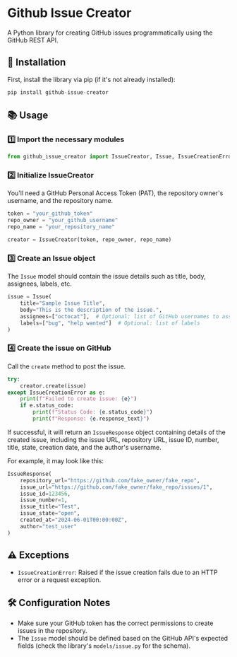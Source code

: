 # Github Issue Creator

A Python library for creating GitHub issues programmatically using the GitHub REST API.

## 🚀 Installation

First, install the library via pip (if it's not already installed):

```Python
pip install github-issue-creator
```

## 📚 Usage

### 1️⃣ Import the necessary modules

```Python
from github_issue_creator import IssueCreator, Issue, IssueCreationError
```

### 2️⃣ Initialize IssueCreator

You'll need a GitHub Personal Access Token (PAT), the repository owner's username, and the repository name.

```Python
token = "your_github_token"
repo_owner = "your_github_username"
repo_name = "your_repository_name"

creator = IssueCreator(token, repo_owner, repo_name)
```

### 3️⃣ Create an Issue object

The `Issue` model should contain the issue details such as title, body, assignees, labels, etc.

```Python
issue = Issue(
    title="Sample Issue Title",
    body="This is the description of the issue.",
    assignees=["octocat"],  # Optional: list of GitHub usernames to assign
    labels=["bug", "help wanted"]  # Optional: list of labels
)
```

### 4️⃣ Create the issue on GitHub

Call the `create` method to post the issue.

```Python
try:
    creator.create(issue)
except IssueCreationError as e:
    print(f"Failed to create issue: {e}")
    if e.status_code:
        print(f"Status Code: {e.status_code}")
        print(f"Response: {e.response_text}")
```

If successful, it will return an `IssueResponse` object containing details of the created issue, including the issue URL, repository URL, issue ID, number, title, state, creation date, and the author's username.

For example, it may look like this:

```Python
IssueResponse(
    repository_url="https://github.com/fake_owner/fake_repo",
    issue_url="https://github.com/fake_owner/fake_repo/issues/1",
    issue_id=123456,
    issue_number=1,
    issue_title="Test",
    issue_state="open",
    created_at="2024-06-01T00:00:00Z",
    author="test_user"
)
```

## ⚠️ Exceptions

- `IssueCreationError`: Raised if the issue creation fails due to an HTTP error or a request exception.

## 🛠 Configuration Notes

- Make sure your GitHub token has the correct permissions to create issues in the repository.
- The `Issue` model should be defined based on the GitHub API's expected fields (check the library's `models/issue.py` for the schema).
